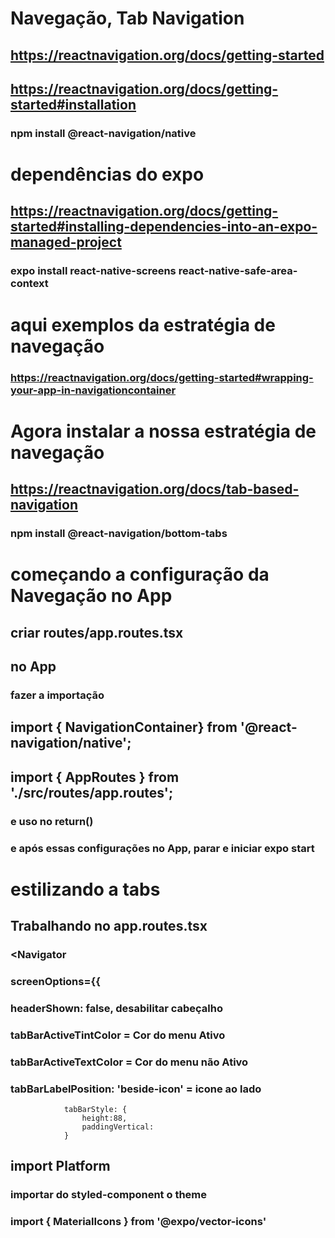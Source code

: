 # Navegação, Tab Navigation
## https://reactnavigation.org/docs/getting-started
## https://reactnavigation.org/docs/getting-started#installation
### npm install @react-navigation/native
# dependências do expo
## https://reactnavigation.org/docs/getting-started#installing-dependencies-into-an-expo-managed-project
### expo install react-native-screens react-native-safe-area-context

# aqui exemplos da estratégia de navegação
### https://reactnavigation.org/docs/getting-started#wrapping-your-app-in-navigationcontainer

# Agora instalar a nossa estratégia de navegação
## https://reactnavigation.org/docs/tab-based-navigation
### npm install @react-navigation/bottom-tabs

# começando a configuração da Navegação no App
## criar routes/app.routes.tsx
## no App 
### fazer a importação
## import { NavigationContainer} from '@react-navigation/native';
## import { AppRoutes } from './src/routes/app.routes';
### e uso no return()
### e após essas configurações no App, parar e iniciar expo start

# estilizando a tabs
## Trabalhando no app.routes.tsx
###        <Navigator
###            screenOptions={{
###    headerShown: false, desabilitar cabeçalho
###    tabBarActiveTintColor = Cor do menu Ativo
###    tabBarActiveTextColor = Cor do menu não Ativo
###    tabBarLabelPosition: 'beside-icon' = icone ao lado
                tabBarStyle: {
                    height:88,
                    paddingVertical:
                }
## import Platform

### importar do styled-component o theme
### import { MaterialIcons } from '@expo/vector-icons'
